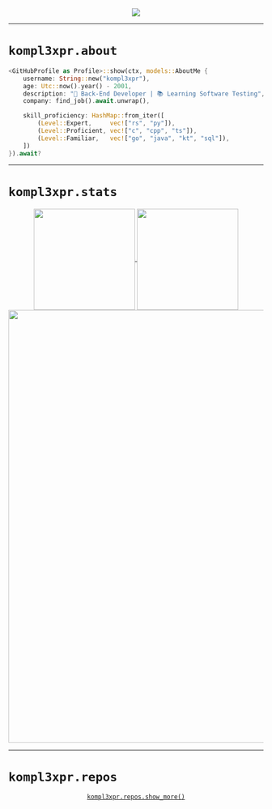 <center>
<a href="https://git.io/typing-svg"><img src="https://readme-typing-svg.demolab.com?font=Source+Han+Serif+K+Heavy&weight=900&size=60&duration=2000&color=9E9F00&vCenter=true&multiline=true&repeat=false&width=600&height=300&lines=%E4%BD%A0%E5%A5%BD%EF%BC%8C%E6%88%91%E7%9A%84%E5%B0%8F%E7%8B%97%E5%8F%AB%E3%82%88%E3%81%9E;%E3%82%89%E3%80%82%E5%A5%B9%E5%BE%88%E4%B9%96%EF%BC%8C%E5%B8%8C%E6%9C%9B%E4%BD%A0%E5%80%91;%E5%8F%AF%E4%BB%A5%E5%A4%9A%E6%91%B8%E6%91%B8%E5%A5%B9%E7%9A%84%E9%A0%AD%E3%80%82"/></a>
</center>

---
# `kompl3xpr.about`
```rust
<GitHubProfile as Profile>::show(ctx, models::AboutMe {
    username: String::new("kompl3xpr"),
    age: Utc::now().year() - 2001,
    description: "🚀 Back-End Developer | 📚 Learning Software Testing",
    company: find_job().await.unwrap(),

    skill_proficiency: HashMap::from_iter([
        (Level::Expert,     vec!["rs", "py"]),
        (Level::Proficient, vec!["c", "cpp", "ts"]),
        (Level::Familiar,   vec!["go", "java", "kt", "sql"]),
    ])
}).await?
```

---
# `kompl3xpr.stats`

<center>
<a href="https://github.com/kompl3xpr/github-readme-stats">
  <img height=200 align="center" src="https://github-readme-stats.vercel.app/api?username=kompl3xpr&theme=react" />
</a>
<a href="https://github.com/kompl3xpr/convoychat">
  <img height=200 align="center" src="https://github-readme-stats.vercel.app/api/top-langs?username=kompl3xpr&layout=compact&langs_count=8&card_width=320&theme=react" />
</a>

<br>

<img width=855 src="https://github-readme-activity-graph.vercel.app/graph?username=kompl3xpr&theme=github-compact&bg_color=20232a&hide_border=true"/>
</center>

---
# `kompl3xpr.repos`
<center>

<!-- <br>
<div align="center">
  <a href="https://github.com/kompl3xpr/run_ruby_bot" title="run_ruby_bot">
    <img height="115" width="427" src="https://github-readme-stats.vercel.app/api/pin/?username=kompl3xpr&repo=run_ruby_bot&theme=react&border_color=61dafb&border_radius=10">
  </a>
  <a href="https://github.com/kompl3xpr/wmonitor" title="Data Structures">
    <img height="115" width="427" src="https://github-readme-stats.vercel.app/api/pin/?username=kompl3xpr&repo=wmonitor&theme=react&border_color=61dafb&border_radius=10">
  </a>
</div>
<br> -->

[`kompl3xpr.repos.show_more()`](https://github.com/zumrudu-anka?tab=repositories)

</center>